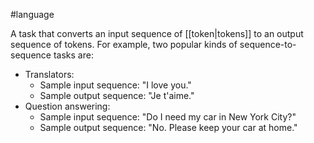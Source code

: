 #language

A task that converts an input sequence of [[token|tokens]] to an output
sequence of tokens. For example, two popular kinds of sequence-to-sequence
tasks are:

<ul>
<li>Translators:
<ul>
<li>Sample input sequence: &quot;I love you.&quot;</li>
<li>Sample output sequence: &quot;Je t&#39;aime.&quot;</li>
</ul></li>
<li>Question answering:
<ul>
<li>Sample input sequence: &quot;Do I need my car in New York City?&quot;</li>
<li>Sample output sequence: &quot;No. Please keep your car at home.&quot;</li>
</ul></li>
</ul>

